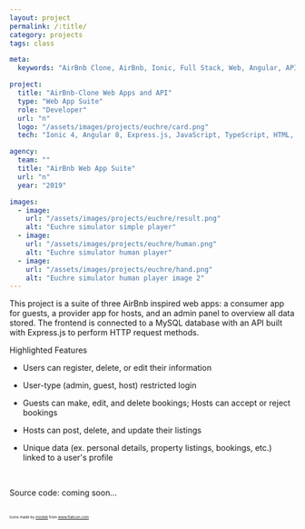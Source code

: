 ```yaml
---
layout: project
permalink: /:title/
category: projects
tags: class

meta:
  keywords: "AirBnb Clone, AirBnb, Ionic, Full Stack, Web, Angular, API"

project:
  title: "AirBnb-Clone Web Apps and API"
  type: "Web App Suite"
  role: "Developer"
  url: "n"
  logo: "/assets/images/projects/euchre/card.png"
  tech: "Ionic 4, Angular 8, Express.js, JavaScript, TypeScript, HTML, CSS, Bootstrap, MySQL"

agency:
  team: "" 
  title: "AirBnb Web App Suite"
  url: "n"
  year: "2019"

images:
  - image:
    url: "/assets/images/projects/euchre/result.png"
    alt: "Euchre simulator simple player"
  - image:
    url: "/assets/images/projects/euchre/human.png"
    alt: "Euchre simulator human player"
  - image:
    url: "/assets/images/projects/euchre/hand.png"
    alt: "Euchre simulator human player image 2"
---
```

<p>This project is a suite of three AirBnb inspired web apps: a consumer app for guests, a provider app for hosts, and an admin panel to overview all data stored. The frontend is connected to a MySQL database with an API built with Express.js to perform HTTP request methods. </p>
<p>Highlighted Features</p>
<ul>
    <li><p>Users can register, delete, or edit their information</p></li>
    <li><p>User-type (admin, guest, host) restricted login</p></li>
    <li><p>Guests can make, edit, and delete bookings; Hosts can accept or reject bookings</p></li>
    <li><p>Hosts can post, delete, and update their listings</p></li>
    <li><p>Unique data (ex. personal details, property listings, bookings, etc.) linked to a user's profile</p></li>
</ul>
<br>
<p>Source code: coming soon...</p> 
<br>
<div style="font-size: 0.4rem">Icons made by <a href="https://www.flaticon.com/authors/monkik">monkik</a> from <a href="https://www.flaticon.com/">www.flaticon.com</a></div>
